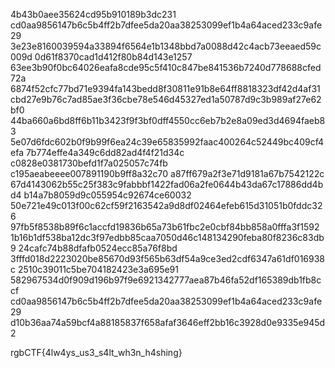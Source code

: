 4b43b0aee35624cd95b910189b3dc231
cd0aa9856147b6c5b4ff2b7dfee5da20aa38253099ef1b4a64aced233c9afe29
3e23e8160039594a33894f6564e1b1348bbd7a0088d42c4acb73eeaed59c009d
0d61f8370cad1d412f80b84d143e1257
63ee3b90f0bc64026eafa8cde95c5f410c847be841536b7240d778688cfed72a
6874f52cfc77bd71e9394fa143bedd8f30811e91b8e64ff8818323df42d4af31
cbd27e9b76c7ad85ae3f36cbe78e546d45327ed1a50787d9c3b989af27e62bf0
44ba660a6bd8ff6b11b3423f9f3bf0dff4550cc6eb7b2e8a09ed3d4694faeb83
5e07d6fdc602b0f9b99f6ea24c39e65835992faac400264c52449bc409cf4efa
7b774effe4a349c6dd82ad4f4f21d34c
c0828e0381730befd1f7a025057c74fb
c195aeabeeee007891190b9ff8a32c70
a87ff679a2f3e71d9181a67b7542122c
67d4143062b55c25f383c9fabbbf1422fad06a2fe0644b43da67c17886dd4bd4
b14a7b8059d9c055954c92674ce60032
50e721e49c013f00c62cf59f2163542a9d8df02464efeb615d31051b0fddc326
97fb5f8538b89f6c1accfd19836b65a73b61fbc2e0cbf84bb858a0fffa3f1592
1b16b1df538ba12dc3f97edbb85caa7050d46c148134290feba80f8236c83db9
24cafc74b88dfafb0524ecc85a76f8bd
3fffd018d2223020be85670d93f565b63df54a9ce3ed2cdf6347a61df016938c
2510c39011c5be704182423e3a695e91
582967534d0f909d196b97f9e6921342777aea87b46fa52df165389db1fb8ccf
cd0aa9856147b6c5b4ff2b7dfee5da20aa38253099ef1b4a64aced233c9afe29
d10b36aa74a59bcf4a88185837f658afaf3646eff2bb16c3928d0e9335e945d2

rgbCTF{4lw4ys_us3_s4lt_wh3n_h4shing}
